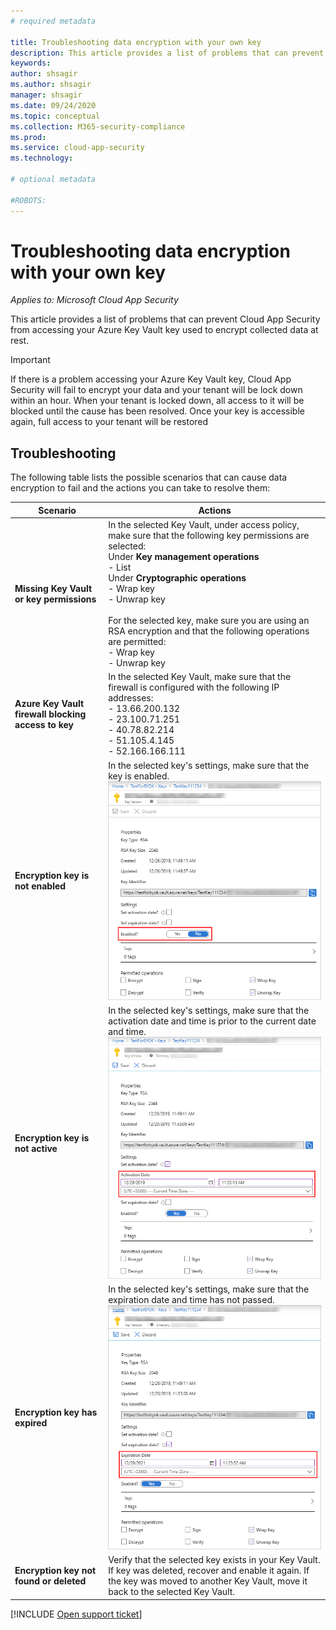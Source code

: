 ```yaml
---
# required metadata

title: Troubleshooting data encryption with your own key
description: This article provides a list of problems that can prevent Cloud App Security from accessing your Azure Key Vault key used to encrypt collected data at rest.
keywords:
author: shsagir
ms.author: shsagir
manager: shsagir
ms.date: 09/24/2020
ms.topic: conceptual
ms.collection: M365-security-compliance
ms.prod:
ms.service: cloud-app-security
ms.technology:

# optional metadata

#ROBOTS:
---
```

# Troubleshooting data encryption with your own key

*Applies to: Microsoft Cloud App Security*

This article provides a list of problems that can prevent Cloud App Security from accessing your Azure Key Vault key used to encrypt collected data at rest.

> [!IMPORTANT]
> If there is a problem accessing your Azure Key Vault key, Cloud App Security will fail to encrypt your data and your tenant will be lock down within an hour. When your tenant is locked down, all access to it will be blocked until the cause has been resolved. Once your key is accessible again, full access to your tenant will be restored

## Troubleshooting

The following table lists the possible scenarios that can cause data encryption to fail and the actions you can take to resolve them:

| Scenario | Actions |
| --- | --- |
| <a name="missing-kv-key-permissions"></a>**Missing Key Vault or key permissions** | In the selected Key Vault, under access policy, make sure that the following key permissions are selected:<br />Under **Key management operations**<br />- List<br />Under **Cryptographic operations**<br />- Wrap key<br />- Unwrap key<br /><br />For the selected key, make sure you are using an RSA encryption and that the following operations are permitted:<br />- Wrap key<br />- Unwrap key<br /> |
| <a name="firewall-block"></a>**Azure Key Vault firewall blocking access to key** | In the selected Key Vault, make sure that the firewall is configured with the following IP addresses:<br />- 13.66.200.132<br />- 23.100.71.251<br />- 40.78.82.214<br />- 51.105.4.145<br />- 52.166.166.111 |
| <a name="key-not-enabled"></a>**Encryption key is not enabled** | In the selected key's settings, make sure that the key is enabled.<br />![Screenshot showing key enable option](media/byok-kv-key-enabled.PNG) |
| <a name="key-not-active"></a>**Encryption key is not active** | In the selected key's settings, make sure that the activation date and time is prior to the current date and time.<br />![Screenshot showing key activation date](media/byok-kv-key-activation-date.PNG) |
| <a name="key-expired"></a>**Encryption key has expired** | In the selected key's settings, make sure that the expiration date and time has not passed.<br />![Screenshot showing key expiration date](media/byok-kv-key-expiration-date.PNG) |
| <a name="key-not-found"></a>**Encryption key not found or deleted** | Verify that the selected key exists in your Key Vault. If key was deleted, recover and enable it again. If the key was moved to another Key Vault, move it back to the selected Key Vault. |

[!INCLUDE [Open support ticket](includes/support.md)]
